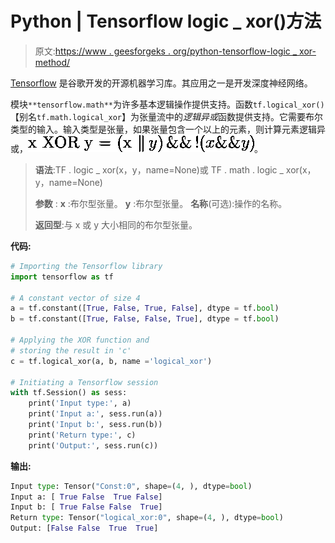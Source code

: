 # Python | Tensorflow logic _ xor()方法

> 原文:[https://www . geesforgeks . org/python-tensorflow-logic _ xor-method/](https://www.geeksforgeeks.org/python-tensorflow-logical_xor-method/)

[Tensorflow](https://www.geeksforgeeks.org/introduction-to-tensorflow/) 是谷歌开发的开源机器学习库。其应用之一是开发深度神经网络。

模块`**tensorflow.math**`为许多基本逻辑操作提供支持。函数`tf.logical_xor()`【别名`tf.math.logical_xor`】为张量流中的*逻辑异或*函数提供支持。它需要布尔类型的输入。输入类型是张量，如果张量包含一个以上的元素，则计算元素逻辑异或，![ $x XOR y = (x \| \, y) \, \&\& \, ^^21(x \&\& y)$ ](img/2b9d7a176b68abecda7168a241cb86ac.png "Rendered by QuickLaTeX.com")。

> **语法**:TF . logic _ xor(x，y，name=None)或 TF . math . logic _ xor(x，y，name=None)
> 
> **参数** :
> **x** :布尔型张量。
> **y** :布尔型张量。
> **名称**(可选):操作的名称。
> 
> **返回型**:与 x 或 y 大小相同的布尔型张量。

**代码:**

```py
# Importing the Tensorflow library
import tensorflow as tf

# A constant vector of size 4
a = tf.constant([True, False, True, False], dtype = tf.bool)
b = tf.constant([True, False, False, True], dtype = tf.bool)

# Applying the XOR function and
# storing the result in 'c'
c = tf.logical_xor(a, b, name ='logical_xor')

# Initiating a Tensorflow session
with tf.Session() as sess:
    print('Input type:', a)
    print('Input a:', sess.run(a))
    print('Input b:', sess.run(b))
    print('Return type:', c)
    print('Output:', sess.run(c))
```

**输出:**

```py
Input type: Tensor("Const:0", shape=(4, ), dtype=bool)
Input a: [ True False  True False]
Input b: [ True False False  True]
Return type: Tensor("logical_xor:0", shape=(4, ), dtype=bool)
Output: [False False  True  True]

```